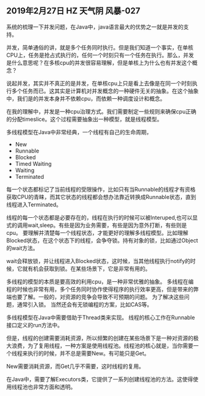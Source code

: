 ## 2019年2月27日 HZ 天气阴  风暴-027

系统的梳理一下并发问题，在Java中，java语言最大的优势之一就是并发的支持。

并发，简单通俗的讲，就是多个任务同时执行。但是我们知道一个事实，在单核CPU上，任务是抢占式执行的，任何一个时刻只有一个任务在执行。那么，并发是什么意思呢？在多核cpu的并发很容易理解，但是单核上为什么也有并发这个概念？

说起并发，其实并不真正的是并发，在单核cpu上只是看上去像是在同一个时刻执行多个任务而已。这其实是计算机对并发概念的一种硬件无关的抽象。在这个抽象中，我们是的并发本身并不依赖cpu，而依赖一种调度设计和概念。

在我的理解中，并发是一种cpu治理方式。我们需要制定一些规则来确保cpu正确的分配timeslice。这个过程需要抽象出一种模型，就是线程模型。

多线程模型在Java中非常经典，一个线程有自己的生命周期，

- New
- Runnable
- Blocked
- Timed Waiting 
- Waiting
- Terminated 

每一个状态都标记了当前线程的受限操作，比如只有当Runnable的线程才有资格获取CPU的青睐，而其它状态的线程都会想办法靠近转换成Runnable状态，直到线程进入Terminated。

线程的每一个状态都是必要存在的，线程在执行的时候可以被Interuped,也可以显式的调用wait,sleep。有些是因为业务需要，有些是因为意外打断，有些则是cpu。
要理解并清楚每一个线程状态，才能更好的理解多线程模型。比如理解Blocked状态，在这个状态下的线程，会争夺锁。持有对象的锁，比如通过Object的wait方法。

wait会释放锁，并让线程进入Blocked状态，这时候，当其他线程执行notify的时候，它就有机会获取到锁。在某些场景下，它是非常有用的。


多线程的模型的本质是要高效的利用cpu，是一种非常优雅的抽象。 多线程在编程的时候也非常有用，多个任务同时协作使得程序的执行效率更高，但是带来的弊端也要了解。一般的，对资源的竞争会导致不可预期的问题。
为了解决这些问题，通常引入锁。 当然还会有无锁编程的方案，比如CAS等。

多线程模型在Java中需要借助于Thread类来实现。 线程的核心工作在Runnable接口定义的run方法中。

但是，线程的创建需要消耗资源，所以频繁的创建在某些场景下是一种对资源的极大浪费，为了复用线程，一种方案是使用线程池。线程池的核心就是，当你需要一个线程来执行的时候，并不总是需要New。有可能只是Get。

New需要消耗资源，而Get几乎不需要，这时线程的复用。

在Java中，需要了解Executors类，它提供了一系列创建线程池的方法。这使得使用线程池也非常方面和透明。





